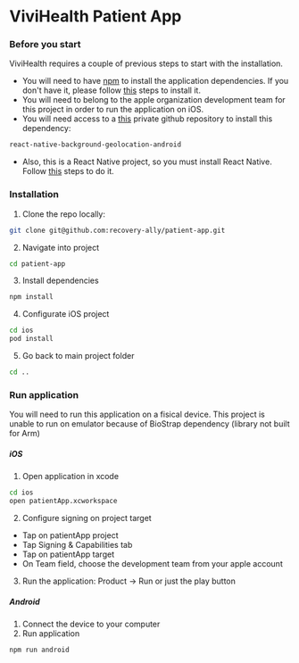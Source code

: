 # ViviHealth Patient App

### Before you start

ViviHealth requires a couple of previous steps to start with the installation. 

- You will need to have [npm](https://www.npmjs.com/) to install the application dependencies. If you don't have it, please follow [this](https://www.npmjs.com/get-npm)  steps to install it.
- You will need to belong to the apple organization development team for this project in order to run the application on iOS. 
- You will need access to a [this](https://github.com/transistorsoft/react-native-background-geolocation-android) private github repository to install this dependency:
```sh
react-native-background-geolocation-android
```
- Also, this is a React Native project, so you must install React Native. Follow [this](https://facebook.github.io/react-native/docs/getting-started.html#content) steps to do it.

### Installation

1. Clone the repo locally:

```sh
git clone git@github.com:recovery-ally/patient-app.git
```

2. Navigate into project
```sh
cd patient-app
```

3. Install dependencies
```sh
npm install
```

4. Configurate iOS project
```sh
cd ios
pod install
```

5. Go back to main project folder
```sh
cd ..
```

### Run application
You will need to run this application on a fisical device. This project is unable to run on emulator because of BioStrap dependency (library not built for Arm)
##### iOS ###
1. Open application in xcode
```sh
cd ios
open patientApp.xcworkspace
```

2. Configure signing on project target
-  Tap on patientApp project
- Tap Signing & Capabilities tab
- Tap on patientApp target
- On Team field, choose the development team from your apple account

3. Run the application: Product -> Run or just the play button

##### Android ###

1. Connect the device to your computer
2. Run application
```sh
npm run android
```
